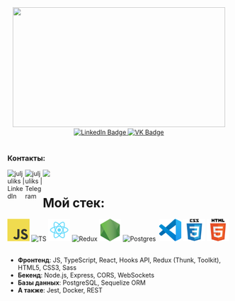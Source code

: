 <div id="header" align="center">
  <img src="https://media.giphy.com/media/MeJgB3yMMwIaHmKD4z/giphy.gif" width="480" height="270">
</div>


<div id="badges" align="center">
  <a href="https://www.linkedin.com/in/sandra1ex/">
    <img src="https://img.shields.io/badge/LinkedIn-blue?style=for-the-badge&logo=linkedin&logoColor=white" alt="LinkedIn Badge"/>
  </a>
  <a href="http://vk.com/darth_sandralex">
    <img src="https://img.shields.io/badge/VK-blue?style=for-the-badge&logo=vk&logoColor=white%22" alt="VK Badge"/>
  </a>
</div>
<div align="center">
  <img src="https://komarev.com/ghpvc/?username=Sandra1ex&style=flat-square&color=blue" alt=""/>
</div>


### Контакты:

<a href='https://www.linkedin.com/in/sandra1ex/'>
  <img align="left" alt="juljuliks | LinkedIn" width="40px" src="https://img.icons8.com/color/48/000000/linkedin-2--v1.png" />
</a>

<a href='https://t.me/darth_sandralex'>
  <img align="left" alt="juljuliks | Telegram" width="40px" src="https://upload.wikimedia.org/wikipedia/commons/thumb/8/83/Telegram_2019_Logo.svg/1200px-Telegram_2019_Logo.svg.png" />
</a>
<a name="gmail" href="mailto:lubnina.alexandra@gmail.com"> 
  <img src="https://img.icons8.com/color/48/000000/gmail-new.png"/>
</a>

<br/>

<div>
  <h1>Мой стек:</h1>
  <img width='50px' src='https://raw.githubusercontent.com/github/explore/80688e429a7d4ef2fca1e82350fe8e3517d3494d/topics/javascript/javascript.png' alt='JS'/>
  <img width='50px' src='https://camo.githubusercontent.com/c80e85f44dce04441e9e4ad21e93a1484018683d4a1d330057916f471f8b0f28/68747470733a2f2f696d672e69636f6e73382e636f6d2f636f6c6f722f34382f3030303030302f747970657363726970742e706e67' alt='TS'/>
  <img width='50px' src='https://raw.githubusercontent.com/github/explore/80688e429a7d4ef2fca1e82350fe8e3517d3494d/topics/react/react.png' alt='React'/>
  <img width='50px' src='https://camo.githubusercontent.com/d3d1874579d4c426185cc3f0b5819d05cad0e3cb0d62ce2b182daea2abab84b3/68747470733a2f2f696d672e69636f6e73382e636f6d2f636f6c6f722f34382f3030303030302f72656475782e706e67' alt='Redux'/>
  <img width='50px' src='https://raw.githubusercontent.com/github/explore/80688e429a7d4ef2fca1e82350fe8e3517d3494d/topics/nodejs/nodejs.png' alt='NodeJS'/>
  <img width='50px' src='https://camo.githubusercontent.com/8d335b3eeb19064d05982dc683315a44ab75cce4a6eec5aecf8833ddb3e26319/68747470733a2f2f696d672e69636f6e73382e636f6d2f636f6c6f722f35302f3030303030302f706f73746772656573716c2e706e67' alt='Postgres'/>
  <img width='50px' src='https://camo.githubusercontent.com/bc60041f5ea7b022c6419b73a15aaac12a2ede682867ec0d3e3c9ec374dce54b/68747470733a2f2f696d672e69636f6e73382e636f6d2f636f6c6f722f34382f3030303030302f6769742e706e67' alt=''/>
  <img width='50px' src='https://raw.githubusercontent.com/github/explore/80688e429a7d4ef2fca1e82350fe8e3517d3494d/topics/visual-studio-code/visual-studio-code.png' alt=''/>
  <img width='50px' src='https://raw.githubusercontent.com/github/explore/80688e429a7d4ef2fca1e82350fe8e3517d3494d/topics/css/css.png' alt='Css'/>
  <img width='50px' src='https://raw.githubusercontent.com/github/explore/80688e429a7d4ef2fca1e82350fe8e3517d3494d/topics/html/html.png' alt='html'/>
</div>

<br/>



- **Фронтенд**: JS, TypeScript, React, Hooks API, Redux (Thunk, Toolkit), HTML5, CSS3, Sass
- **Бекенд**: Node.js, Express, CORS, WebSockets
- **Базы данных**: PostgreSQL, Sequelize ORM
- **A также**: Jest, Docker, REST

<!--
**Sandra1ex/Sandra1ex** is a ✨ _special_ ✨ repository because its `README.md` (this file) appears on your GitHub profile.
<div>
</div>
Here are some ideas to get you started:

- 🔭 I’m currently working on ...
- 🌱 I’m currently learning ...
- 👯 I’m looking to collaborate on ...
- 🤔 I’m looking for help with ...
- 💬 Ask me about ...
- 📫 How to reach me: ...
- 😄 Pronouns: ...
- ⚡ Fun fact: ...
-->

